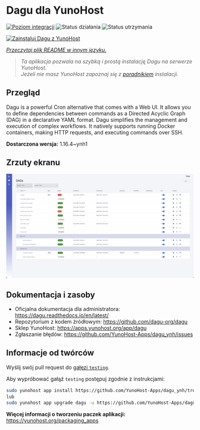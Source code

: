 <!--
To README zostało automatycznie wygenerowane przez <https://github.com/YunoHost/apps/tree/master/tools/readme_generator>
Nie powinno być ono edytowane ręcznie.
-->

# Dagu dla YunoHost

[![Poziom integracji](https://apps.yunohost.org/badge/integration/dagu)](https://ci-apps.yunohost.org/ci/apps/dagu/)
![Status działania](https://apps.yunohost.org/badge/state/dagu)
![Status utrzymania](https://apps.yunohost.org/badge/maintained/dagu)

[![Zainstaluj Dagu z YunoHost](https://install-app.yunohost.org/install-with-yunohost.svg)](https://install-app.yunohost.org/?app=dagu)

*[Przeczytaj plik README w innym języku.](./ALL_README.md)*

> *Ta aplikacja pozwala na szybką i prostą instalację Dagu na serwerze YunoHost.*  
> *Jeżeli nie masz YunoHost zapoznaj się z [poradnikiem](https://yunohost.org/install) instalacji.*

## Przegląd

Dagu is a powerful Cron alternative that comes with a Web UI. It allows you to define dependencies between commands as a Directed Acyclic Graph (DAG) in a declarative YAML format. Dagu simplifies the management and execution of complex workflows. It natively supports running Docker containers, making HTTP requests, and executing commands over SSH.


**Dostarczona wersja:** 1.16.4~ynh1

## Zrzuty ekranu

![Zrzut ekranu z Dagu](./doc/screenshots/screenshot.png)

## Dokumentacja i zasoby

- Oficjalna dokumentacja dla administratora: <https://dagu.readthedocs.io/en/latest/>
- Repozytorium z kodem źródłowym: <https://github.com/dagu-org/dagu>
- Sklep YunoHost: <https://apps.yunohost.org/app/dagu>
- Zgłaszanie błędów: <https://github.com/YunoHost-Apps/dagu_ynh/issues>

## Informacje od twórców

Wyślij swój pull request do [gałęzi `testing`](https://github.com/YunoHost-Apps/dagu_ynh/tree/testing).

Aby wypróbować gałąź `testing` postępuj zgodnie z instrukcjami:

```bash
sudo yunohost app install https://github.com/YunoHost-Apps/dagu_ynh/tree/testing --debug
lub
sudo yunohost app upgrade dagu -u https://github.com/YunoHost-Apps/dagu_ynh/tree/testing --debug
```

**Więcej informacji o tworzeniu paczek aplikacji:** <https://yunohost.org/packaging_apps>
